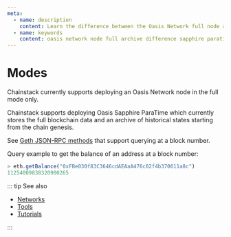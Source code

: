 ```yaml
---
meta:
  - name: description
    content: Learn the difference between the Oasis Network full node and an archive node. Run sample commands to see the difference.
  - name: keywords
    content: oasis network node full archive difference sapphire paratime
---
```


# Modes

Chainstack currently supports deploying an Oasis Network node in the full mode only.

Chainstack supports deploying Oasis Sapphire ParaTime which currently stores the full blockchain data and an archive of historical states starting from the chain genesis.

See [Geth JSON-RPC methods](https://eth.wiki/json-rpc/API#the-default-block-parameter) that support querying at a block number.

Query example to get the balance of an address at a block number:

``` js
> eth.getBalance("0xFBe030f83C3646cdAEAaA476c02f4b370611a8c")
11254009838320900265
```

::: tip See also

* [Networks](/operations/oasis/networks)
* [Tools](/operations/oasis/tools)
* [Tutorials](/tutorials/oasis/)

:::
